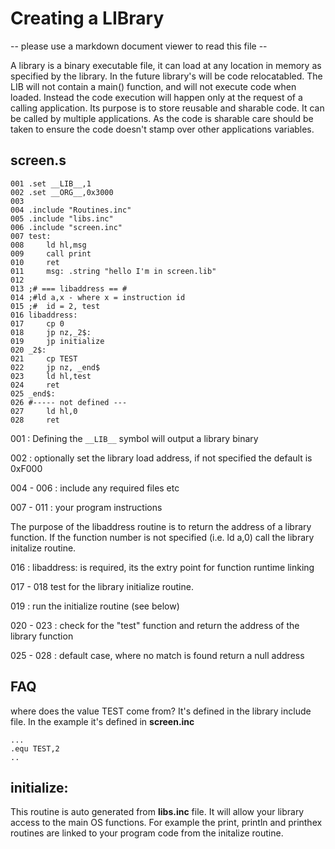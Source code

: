 
# Creating a LIBrary
-- please use a markdown document viewer to read this file --  

A library is a binary executable file, it can load at any location in memory as specified by the library. In the future library's will be code relocatabled.
The LIB will not contain a main() function, and will not execute code when loaded. Instead the code execution will happen only at the request of a calling
application. Its purpose is to store reusable and sharable code. It can be called by multiple applications. As the code is sharable care should be taken to
ensure the code doesn't stamp over other applications variables.


## screen.s


```
001 .set __LIB__,1
002 .set __ORG__,0x3000
003
004 .include "Routines.inc"
005 .include "libs.inc"
006 .include "screen.inc"
007 test:
008     ld hl,msg
009     call print
010     ret
011     msg: .string "hello I'm in screen.lib"
012
013 ;# === libaddress == #
014 ;#ld a,x - where x = instruction id
015 ;#	id = 2, test
016 libaddress:
017     cp 0
018     jp nz,_2$:
019     jp initialize
020 _2$:
021     cp TEST
022     jp nz, _end$
023     ld hl,test
024     ret
025 _end$:
026 #----- not defined ---
027     ld hl,0
028     ret
```


001 : Defining the ```__LIB__``` symbol will output a library binary

002 : optionally set the library load address, if not specified the default is 0xF000  

004 - 006 : include any required files etc  

007 - 011 : your program instructions  


The purpose of the libaddress routine is to return the address of a library function. If the function number is not specified (i.e. ld a,0) call the library initalize routine.

016 :  libaddress: is required, its the extry point for function runtime linking  

017 - 018 test for the library initialize routine.  

019 : run the initialize routine (see below)  

020 - 023 : check for the "test" function and return the address of the library function  

025 - 028 : default case, where no match is found return a null address  



## FAQ
 
where does the value TEST come from?  It's defined in the library include file. In the example it's defined in **screen.inc**  
```
...
.equ TEST,2
..
```



## initialize:
This routine is auto generated from **libs.inc** file. It will allow your library access to the main OS functions. For example the print, println and printhex routines are linked to your program code from the initalize routine.

